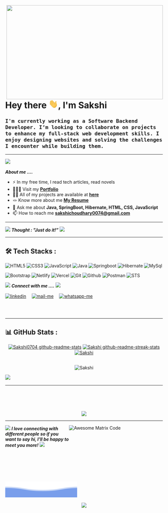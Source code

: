 <!-- <img src ="https://media.giphy.com/media/M9gbBd9nbDrOTu1Mqx/giphy.gif" align="right" width="300" height="300" /> -->
<img src ="https://github.com/Sakshi0704/Sakshi0704/assets/112800906/cf99029d-151d-439d-97f2-133834cb4018" align="right" width="500" height="300" />
<h1 align="left" >Hey there <img src="https://raw.githubusercontent.com/ABSphreak/ABSphreak/master/gifs/Hi.gif" width="30px">, I'm Sakshi</h1>

<h3>
  <samp>
    <strong>
      I'm currently working as a Software Backend Developer. I’m looking to collaborate on projects to enhance my full-stack web development skills. I enjoy designing websites and solving the challenges I encounter while building them.
    </strong>
  </samp>
</h3>

<hr>

<img src="https://media.giphy.com/media/iY8CRBdQXODJSCERIr/giphy.gif" width="30px">&nbsp;


***About me ....***

<!-- - 🧠 Callme: ***She/Her*** or ***TeamWorker*** 😊 <br> -->
- :zap: In my free time, I read tech articles, read novels
- 👨🏻‍🎓 Visit my **[Portfolio](https://Sakshi0704.github.io/)**
- 👨‍💻 All of my projects are available at **[here](https://github.com/Sakshi0704?tab=repositories)**
- 🪢 Know more about me **[My Resume](https://drive.google.com/file/d/1WgetZ6ZpbxgOE-w6EvRjpTydytzbm4kS/view?usp=sharing)**
- 💬 Ask me about **Java, SpringBoot, Hibernate, HTML, CSS, JavaScript**
- 📫 How to reach me **sakshichoudhary0074@gmail.com**


 <hr>
 
 <img src="https://media.giphy.com/media/gH3LO09IOiZIqePwv9/giphy.gif" width="50" /> <b><i align="center">Thought : "Just do it!”</i></b> <img src="https://media.giphy.com/media/qjqUcgIyRjsl2/giphy.gif" width="50" />


 <hr>

## 🛠️ Tech Stacks :
<!-- ![C](https://img.shields.io/badge/c-%2300599C.svg?style=for-the-badge&logo=c&logoColor=white) -->
![HTML5](https://img.shields.io/badge/html5-%23E34F26.svg?style=for-the-badge&logo=html5&logoColor=white)
![CSS3](https://img.shields.io/badge/css3-%231572B6.svg?style=for-the-badge&logo=css3&logoColor=white)
![JavaScript](https://img.shields.io/badge/javascript-%23323330.svg?style=for-the-badge&logo=javascript&logoColor=%23F7DF1E)
![Java](https://img.shields.io/badge/java-%23ED8B00.svg?style=for-the-badge&logo=Java&logoColor=white)
![Springboot](https://img.shields.io/badge/springboot-64b743?style=for-the-badge&logo=springboot&logoColor=white)
![Hibernate](https://img.shields.io/badge/hibernate-bcae79?style=for-the-badge&logo=hibernate&logoColor=white)
![MySql](https://img.shields.io/badge/MySql-00758f?style=for-the-badge&logo=MySql&logoColor=white)

![Bootstrap](https://img.shields.io/badge/Bootstrap-563D7C?style=for-the-badge&logo=bootstrap&logoColor=white)
![Netlify](https://img.shields.io/badge/netlify-%23000000.svg?style=for-the-badge&logo=netlify&logoColor=#00C7B7)
![Vercel](https://img.shields.io/badge/vercel-%23000000.svg?style=for-the-badge&logo=vercel&logoColor=white)
![Git](https://img.shields.io/badge/Git-dd4c35?style=for-the-badge&logo=Git&logoColor=white)
![Github](https://img.shields.io/badge/Github-000000?style=for-the-badge&logo=Github&logoColor=white)
![Postman](https://img.shields.io/badge/Postman-f15a24?style=for-the-badge&logo=Postman&logoColor=white)
![STS](https://img.shields.io/badge/STS-58b531?style=for-the-badge&logo=spring&logoColor=white)



<img src="https://media.giphy.com/media/iY8CRBdQXODJSCERIr/giphy.gif" width="30px">&nbsp;***Connect with me ....*** 
<img src='https://raw.githubusercontent.com/ShahriarShafin/ShahriarShafin/main/Assets/handshake.gif' width="70px">
  
 <p>
 
 
 <p align="left">
  <a href="https://www.linkedin.com/in/sakshi0704/" target="_blank"><img align="center" src="https://skillicons.dev/icons?i=linkedin" alt="linkedin" /></a>&emsp;
  <a title="sakshichoudhary0704@gmail.com" href="mailto:neelgiri65@gmail.com" target="_blank"><img align="center"  src="https://cdn-icons-png.flaticon.com/128/888/888853.png"  width="50px"   alt="mail-me" /></a>&emsp;
  <a href="https://wa.me/+919958090196" target="blank"><img align="center" src="https://cdn-icons-png.flaticon.com/128/733/733585.png" width="50px"  alt="whatsapp-me" /></a>&emsp;
<!--   <a href="https://Sakshi0704.github.io" target="_blank"><img align="center" src="https://user-images.githubusercontent.com/107247913/185736439-402f6025-1e63-4eb3-b770-aacd5e4b1386.png"  width="50px" alt="portfolio" /></a>&emsp; -->
  
</p>


<!-- <img src ="https://github.com/Sakshi0704/blob/master/Images/imhd.gif?raw=true" align="right" width="260" height="260" /> -->

<br>
<br>


---


## 📊 GitHub Stats :

<div align="center">
<a href="https://github.com/Sakshi0704?tab=repositories"><img src="https://github-readme-stats.vercel.app/api?username=Sakshi0704&theme=gotham&show_icons=true&count_private=true&hide_border=true"  width="46%" alt="Sakshi0704 github-readme-stats"/></a>
<a href="https://github.com/Sakshi0704?tab=stars"><img src="https://github-readme-streak-stats.herokuapp.com/?user=Sakshi0704&theme=gotham&hide_border=true"  width="46%" alt="Sakshi github-readme-streak-stats"/></a>
<a href="#"><img src="https://github-readme-stats.vercel.app/api/top-langs/?username=Sakshi0704&theme=gotham&hide_border=true&langs_count=6&count_private=true&layout=compact" alt="Sakshi" width="43%" align="center"></a> 
</div>

</br>
<p align="center"> <img src="https://komarev.com/ghpvc/?username=sahu-neha&label=Profile%20views&color=0e75b6&style=flat" alt="Sakshi" /> </p>

<img src="https://user-images.githubusercontent.com/73097560/115834477-dbab4500-a447-11eb-908a-139a6edaec5c.gif"> 




<!-- ********************************************* -->

<hr clear="both"> 
 <br/><br/><br/>
<p align="center">
<a href="https://github.com/Sakshi0704"><span>
<img align="center" src="https://github-profile-summary-cards.vercel.app/api/cards/profile-details?username=Sakshi0704&theme=dracula" />
</span></a> </p>


 
<!-- ![GitHub Activity Graph](https://activity-graph.herokuapp.com/graph?username=Sakshi0704&bg_color=000000&color=4fff67&line=4fff67&point=ffffff&area=true&hide_border=true)  -->

<hr clear="both">

<img src = 'https://github.com/MarikIshtar007/MarikIshtar007/blob/master/images/matrix.gif' alt = 'Awesome Matrix Code' align='right' height=180px width="300px"/>


<img src="https://media.giphy.com/media/LnQjpWaON8nhr21vNW/giphy.gif" width="60"> <em><b>**I love connecting with different people</b> so if you want to say <b>hi, I'll be happy to meet you more!**</b></em> <img src="https://media.giphy.com/media/7j2hfyeVcDtf2/giphy.gif" width="50" />
  
![](https://github.com/amandewatnitrr/amandewatnitrr/blob/main/imgs/bottom_header.svg)

<p align="center"> <img src="https://readme-typing-svg.demolab.com/?lines=Thank+you+for+visiting!+😊&font=Fira%20Code&center=true&width=700&height=50&weight=600&size=18&duration=2000&pause=2000"> </p>
